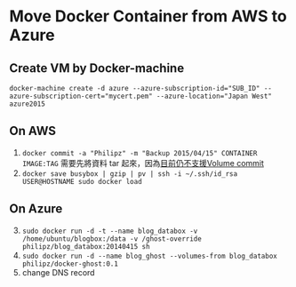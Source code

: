 # Move Docker Container from AWS to Azure
## Create VM by Docker-machine
```
docker-machine create -d azure --azure-subscription-id="SUB_ID" --azure-subscription-cert="mycert.pem" --azure-location="Japan West" azure2015
```
## On AWS
1. `docker commit -a "Philipz" -m "Backup 2015/04/15" CONTAINER IMAGE:TAG` 需要先將資料 tar 起來，因為[目前仍不支援Volume commit](https://github.com/docker/docker/issues/6999)
2. `docker save busybox | gzip | pv | ssh -i ~/.ssh/id_rsa USER@HOSTNAME sudo docker load`

## On Azure
3. `sudo docker run -d -t --name blog_databox -v /home/ubuntu/blogbox:/data -v /ghost-override philipz/blog_databox:20140415 sh`
4. `sudo docker run -d --name blog_ghost --volumes-from blog_databox philipz/docker-ghost:0.1`
5. change DNS record
